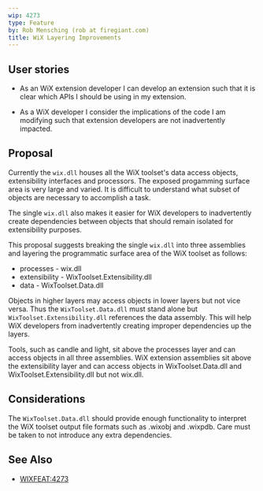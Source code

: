 ```yaml
---
wip: 4273
type: Feature
by: Rob Mensching (rob at firegiant.com)
title: WiX Layering Improvements
---
```


## User stories

* As an WiX extension developer I can develop an extension such that it is clear which APIs I should be using in my extension.

* As a WiX developer I consider the implications of the code I am modifying such that extension developers are not inadvertently impacted.

## Proposal

Currently the `wix.dll` houses all the WiX toolset's data access objects, extensibility interfaces and processors. The exposed progamming surface area is very large and varied. It is difficult to understand what subset of objects are necessary to accomplish a task.

The single `wix.dll` also makes it easier for WiX developers to inadvertently create dependencies between objects that should remain isolated for extensibility purposes.

This proposal suggests breaking the single `wix.dll` into three assemblies and layering the programmatic surface area of the WiX toolset as follows:

* processes - wix.dll
* extensibility - WixToolset.Extensibility.dll
* data - WixToolset.Data.dll

Objects in higher layers may access objects in lower layers but not vice versa. Thus the `WixToolset.Data.dll` must stand alone but `WixToolset.Extensibility.dll` references the data assembly. This will help WiX developers from inadvertently creating improper dependencies up the layers.

Tools, such as candle and light, sit above the processes layer and can access objects in all three assemblies. WiX extension assemblies sit above the extensibility layer and can access objects in WixToolset.Data.dll and WixToolset.Extensibility.dll but not wix.dll.

## Considerations

The `WixToolset.Data.dll` should provide enough functionality to interpret the  WiX toolset output file formats such as .wixobj and .wixpdb. Care must be taken to not introduce any extra dependencies.

## See Also

* [WIXFEAT:4273](http://wixtoolset.org/issues/4273/)
